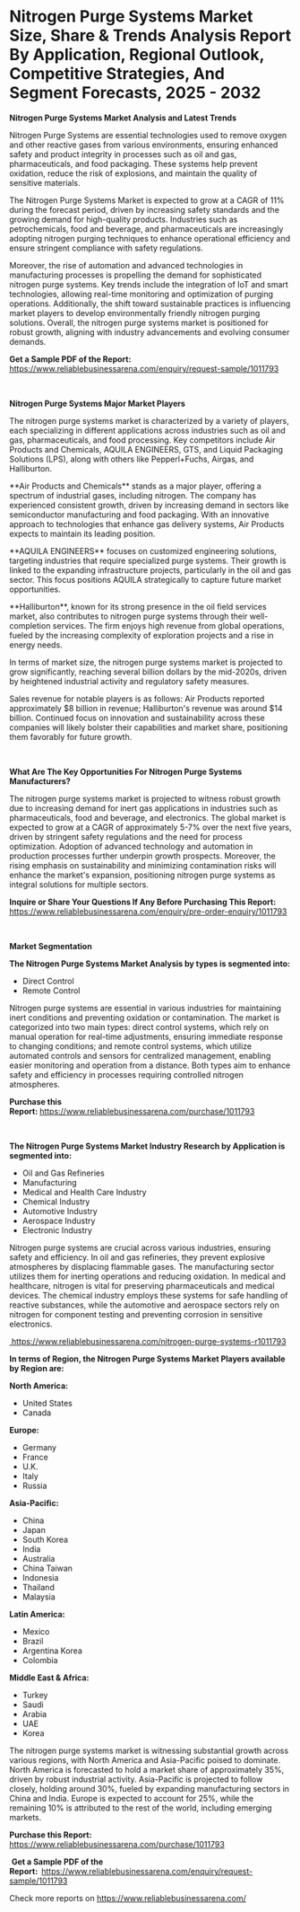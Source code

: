 <p><h1>Nitrogen Purge Systems Market Size, Share & Trends Analysis Report By Application, Regional Outlook, Competitive Strategies, And Segment Forecasts, 2025 - 2032</h1></p><p><strong>Nitrogen Purge Systems Market Analysis and Latest Trends</strong></p>
<p><p>Nitrogen Purge Systems are essential technologies used to remove oxygen and other reactive gases from various environments, ensuring enhanced safety and product integrity in processes such as oil and gas, pharmaceuticals, and food packaging. These systems help prevent oxidation, reduce the risk of explosions, and maintain the quality of sensitive materials.</p><p>The Nitrogen Purge Systems Market is expected to grow at a CAGR of 11% during the forecast period, driven by increasing safety standards and the growing demand for high-quality products. Industries such as petrochemicals, food and beverage, and pharmaceuticals are increasingly adopting nitrogen purging techniques to enhance operational efficiency and ensure stringent compliance with safety regulations. </p><p>Moreover, the rise of automation and advanced technologies in manufacturing processes is propelling the demand for sophisticated nitrogen purge systems. Key trends include the integration of IoT and smart technologies, allowing real-time monitoring and optimization of purging operations. Additionally, the shift toward sustainable practices is influencing market players to develop environmentally friendly nitrogen purging solutions. Overall, the nitrogen purge systems market is positioned for robust growth, aligning with industry advancements and evolving consumer demands.</p></p>
<p><strong>Get a Sample PDF of the Report:&nbsp;</strong> <a href="https://www.reliablebusinessarena.com/enquiry/request-sample/1011793?utm_campaign=2133&utm_medium=2&utm_source=Github&utm_content=ia&utm_term=06032025&utm_id=nitrogen-purge-systems">https://www.reliablebusinessarena.com/enquiry/request-sample/1011793</a></p>
<p>&nbsp;</p>
<p><strong>Nitrogen Purge Systems Major Market Players</strong></p>
<p><p>The nitrogen purge systems market is characterized by a variety of players, each specializing in different applications across industries such as oil and gas, pharmaceuticals, and food processing. Key competitors include Air Products and Chemicals, AQUILA ENGINEERS, GTS, and Liquid Packaging Solutions (LPS), along with others like Pepperl+Fuchs, Airgas, and Halliburton.</p><p>**Air Products and Chemicals** stands as a major player, offering a spectrum of industrial gases, including nitrogen. The company has experienced consistent growth, driven by increasing demand in sectors like semiconductor manufacturing and food packaging. With an innovative approach to technologies that enhance gas delivery systems, Air Products expects to maintain its leading position.</p><p>**AQUILA ENGINEERS** focuses on customized engineering solutions, targeting industries that require specialized purge systems. Their growth is linked to the expanding infrastructure projects, particularly in the oil and gas sector. This focus positions AQUILA strategically to capture future market opportunities.</p><p>**Halliburton**, known for its strong presence in the oil field services market, also contributes to nitrogen purge systems through their well-completion services. The firm enjoys high revenue from global operations, fueled by the increasing complexity of exploration projects and a rise in energy needs.</p><p>In terms of market size, the nitrogen purge systems market is projected to grow significantly, reaching several billion dollars by the mid-2020s, driven by heightened industrial activity and regulatory safety measures. </p><p>Sales revenue for notable players is as follows: Air Products reported approximately $8 billion in revenue; Halliburton's revenue was around $14 billion. Continued focus on innovation and sustainability across these companies will likely bolster their capabilities and market share, positioning them favorably for future growth.</p></p>
<p>&nbsp;</p>
<p><strong>What Are The Key Opportunities For Nitrogen Purge Systems Manufacturers?</strong></p>
<p><p>The nitrogen purge systems market is projected to witness robust growth due to increasing demand for inert gas applications in industries such as pharmaceuticals, food and beverage, and electronics. The global market is expected to grow at a CAGR of approximately 5-7% over the next five years, driven by stringent safety regulations and the need for process optimization. Adoption of advanced technology and automation in production processes further underpin growth prospects. Moreover, the rising emphasis on sustainability and minimizing contamination risks will enhance the market's expansion, positioning nitrogen purge systems as integral solutions for multiple sectors.</p></p>
<p><strong>Inquire or Share Your Questions If Any Before Purchasing This Report:</strong> <a href="https://www.reliablebusinessarena.com/enquiry/pre-order-enquiry/1011793?utm_campaign=2133&utm_medium=2&utm_source=Github&utm_content=ia&utm_term=06032025&utm_id=nitrogen-purge-systems">https://www.reliablebusinessarena.com/enquiry/pre-order-enquiry/1011793</a></p>
<p>&nbsp;</p>
<p><strong>Market Segmentation</strong></p>
<p><strong>The Nitrogen Purge Systems Market Analysis by types is segmented into:</strong></p>
<p><ul><li>Direct Control</li><li>Remote Control</li></ul></p>
<p><p>Nitrogen purge systems are essential in various industries for maintaining inert conditions and preventing oxidation or contamination. The market is categorized into two main types: direct control systems, which rely on manual operation for real-time adjustments, ensuring immediate response to changing conditions; and remote control systems, which utilize automated controls and sensors for centralized management, enabling easier monitoring and operation from a distance. Both types aim to enhance safety and efficiency in processes requiring controlled nitrogen atmospheres.</p></p>
<p><strong>Purchase this Report:&nbsp;</strong><a href="https://www.reliablebusinessarena.com/purchase/1011793?utm_campaign=2133&utm_medium=2&utm_source=Github&utm_content=ia&utm_term=06032025&utm_id=nitrogen-purge-systems">https://www.reliablebusinessarena.com/purchase/1011793</a></p>
<p>&nbsp;</p>
<p><strong>The Nitrogen Purge Systems Market Industry Research by Application is segmented into:</strong></p>
<p><ul><li>Oil and Gas Refineries</li><li>Manufacturing</li><li>Medical and Health Care Industry</li><li>Chemical Industry</li><li>Automotive Industry</li><li>Aerospace Industry</li><li>Electronic Industry</li></ul></p>
<p><p>Nitrogen purge systems are crucial across various industries, ensuring safety and efficiency. In oil and gas refineries, they prevent explosive atmospheres by displacing flammable gases. The manufacturing sector utilizes them for inerting operations and reducing oxidation. In medical and healthcare, nitrogen is vital for preserving pharmaceuticals and medical devices. The chemical industry employs these systems for safe handling of reactive substances, while the automotive and aerospace sectors rely on nitrogen for component testing and preventing corrosion in sensitive electronics.</p></p>
<p><a href="https://www.reliablebusinessarena.com/nitrogen-purge-systems-r1011793?utm_campaign=2133&utm_medium=2&utm_source=Github&utm_content=ia&utm_term=06032025&utm_id=nitrogen-purge-systems">&nbsp;https://www.reliablebusinessarena.com/nitrogen-purge-systems-r1011793</a></p>
<p><strong>In terms of Region, the Nitrogen Purge Systems Market Players available by Region are:</strong></p>
<p>
    <p> <strong> North America: </strong>
        <ul>
            <li>United States</li>
            <li>Canada</li>
        </ul>
        </p> 
    <p> <strong> Europe: </strong>
        <ul>
            <li>Germany</li>
            <li>France</li>
            <li>U.K.</li>
            <li>Italy</li>
            <li>Russia</li>
        </ul>
        </p> 
    <p> <strong> Asia-Pacific: </strong>
        <ul>
            <li>China</li>
            <li>Japan</li>
            <li>South Korea</li>
            <li>India</li>
            <li>Australia</li>
            <li>China Taiwan</li>
            <li>Indonesia</li>
            <li>Thailand</li>
            <li>Malaysia</li>
        </ul>
        </p> 
    <p> <strong> Latin America: </strong>
        <ul>
            <li>Mexico</li>
            <li>Brazil</li>
            <li>Argentina Korea</li>
            <li>Colombia</li>
        </ul>
        </p> 
    <p> <strong> Middle East & Africa: </strong>
        <ul>
            <li>Turkey</li>
            <li>Saudi</li>
            <li>Arabia</li>
            <li>UAE</li>
            <li>Korea</li>
        </ul>
    </p>
    </p>
<p><p>The nitrogen purge systems market is witnessing substantial growth across various regions, with North America and Asia-Pacific poised to dominate. North America is forecasted to hold a market share of approximately 35%, driven by robust industrial activity. Asia-Pacific is projected to follow closely, holding around 30%, fueled by expanding manufacturing sectors in China and India. Europe is expected to account for 25%, while the remaining 10% is attributed to the rest of the world, including emerging markets.</p></p>
<p><strong>Purchase this Report: </strong><a href="https://www.reliablebusinessarena.com/purchase/1011793?utm_campaign=2133&utm_medium=2&utm_source=Github&utm_content=ia&utm_term=06032025&utm_id=nitrogen-purge-systems">https://www.reliablebusinessarena.com/purchase/1011793</a></p>
<p>&nbsp;<strong>Get a Sample PDF of the Report:&nbsp;&nbsp;</strong><a href="https://www.reliablebusinessarena.com/enquiry/request-sample/1011793?utm_campaign=2133&utm_medium=2&utm_source=Github&utm_content=ia&utm_term=06032025&utm_id=nitrogen-purge-systems">https://www.reliablebusinessarena.com/enquiry/request-sample/1011793</a></p>
<p><strong></strong></p>
<p>Check more reports on <a href="https://www.reliablebusinessarena.com/?utm_campaign=2133&utm_medium=2&utm_source=Github&utm_content=ia&utm_term=06032025&utm_id=nitrogen-purge-systems">https://www.reliablebusinessarena.com/</a></p>